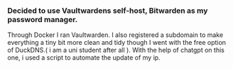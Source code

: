 
### Decided to use Vaultwardens self-host, Bitwarden as my password manager.
Through Docker I ran Vaultwarden. I also registered a subdomain to make everything a tiny bit more clean and tidy though I went with the free option of DuckDNS.( i am a uni student after all ).
With the help of chatgpt on this one, i used a script to automate the update of my ip.
